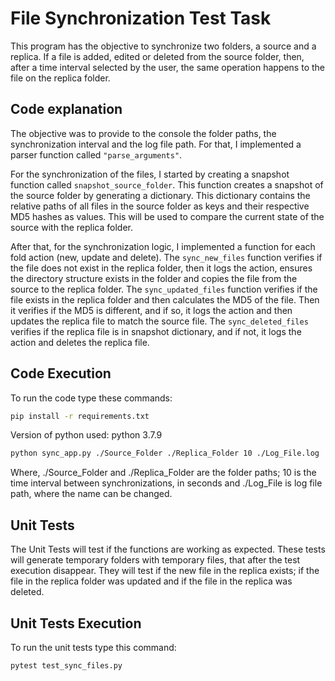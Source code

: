 # File Synchronization Test Task

This program has the objective to synchronize two folders, a source and a replica. If a file is added, edited or deleted from the source folder, then, after a time interval selected by the user, the same operation happens to the file on the replica folder. 

## Code explanation

The objective was to provide to the console the folder paths, the synchronization interval and the log file path. For that, I implemented a parser function called ``` "parse_arguments" ```. 

For the synchronization of the files, I started by creating a snapshot function called ```snapshot_source_folder```. This function creates a snapshot of the source folder by generating a dictionary. This dictionary contains the relative paths of all files in the source folder as keys and their respective MD5 hashes as values. This will be used to compare the current state of the source with the replica folder.

After that, for the synchronization logic, I implemented a function for each fold action (new, update and delete). The ```sync_new_files``` function verifies if the file does not exist in the replica folder, then it logs the action, ensures the directory structure exists in the folder and copies the file from the source to the replica folder.
The ```sync_updated_files``` function verifies if the file exists in the replica folder and then calculates the MD5 of the file. Then it verifies if the MD5 is different, and if so, it logs the action and then updates the replica file to match the source file.
The ```sync_deleted_files``` verifies if the replica file is in snapshot dictionary, and if not, it logs the action and deletes the replica file.

## Code Execution

To run the code type these commands:

```bash
pip install -r requirements.txt
```
Version of python used: python 3.7.9
```bash
python sync_app.py ./Source_Folder ./Replica_Folder 10 ./Log_File.log
```
Where, ./Source_Folder and ./Replica_Folder are the folder paths; 10 is the time interval between synchronizations, in seconds and ./Log_File is log file path, where the name can be changed.

## Unit Tests

The Unit Tests will test if the functions are working as expected. These tests will generate temporary folders with temporary files, that after the test execution disappear. They will test if the new file in the replica exists; if the file in the replica folder was updated and if the file in the replica was deleted.


## Unit Tests Execution

To run the  unit tests type this command: 

```bash
pytest test_sync_files.py
```
